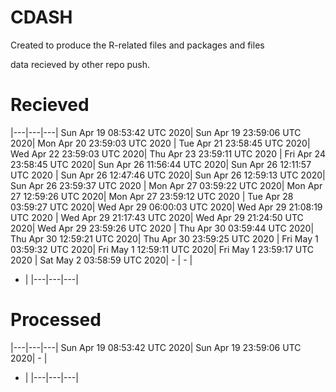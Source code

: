 # CDASH

Created to produce the R-related files and packages and files

data recieved by other repo push.


# Recieved 

|---|---|---|
Sun Apr 19 08:53:42 UTC 2020| Sun Apr 19 23:59:06 UTC 2020| Mon Apr 20 23:59:03 UTC 2020 | 
Tue Apr 21 23:58:45 UTC 2020| Wed Apr 22 23:59:03 UTC 2020| Thu Apr 23 23:59:11 UTC 2020 | 
Fri Apr 24 23:58:45 UTC 2020| Sun Apr 26 11:56:44 UTC 2020| Sun Apr 26 12:11:57 UTC 2020 | 
Sun Apr 26 12:47:46 UTC 2020| Sun Apr 26 12:59:13 UTC 2020| Sun Apr 26 23:59:37 UTC 2020 | 
Mon Apr 27 03:59:22 UTC 2020| Mon Apr 27 12:59:26 UTC 2020| Mon Apr 27 23:59:12 UTC 2020 | 
Tue Apr 28 03:59:27 UTC 2020| Wed Apr 29 06:00:03 UTC 2020| Wed Apr 29 21:08:19 UTC 2020 | 
Wed Apr 29 21:17:43 UTC 2020| Wed Apr 29 21:24:50 UTC 2020| Wed Apr 29 23:59:26 UTC 2020 | 
Thu Apr 30 03:59:44 UTC 2020| Thu Apr 30 12:59:21 UTC 2020| Thu Apr 30 23:59:25 UTC 2020 | 
Fri May  1 03:59:32 UTC 2020| Fri May  1 12:59:11 UTC 2020| Fri May  1 23:59:17 UTC 2020 | 
Sat May  2 03:58:59 UTC 2020|  - |  -  | 
 - | |---|---|---|
# Processed 

|---|---|---|
Sun Apr 19 08:53:42 UTC 2020| Sun Apr 19 23:59:06 UTC 2020|  -  | 
 - | |---|---|---|
